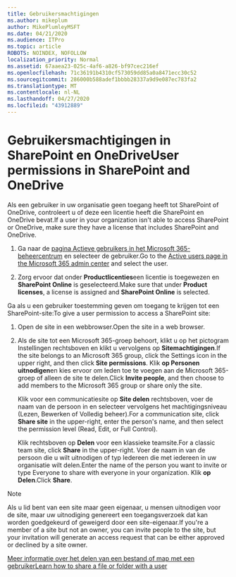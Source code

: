 ```yaml
---
title: Gebruikersmachtigingen
ms.author: mikeplum
author: MikePlumleyMSFT
ms.date: 04/21/2020
ms.audience: ITPro
ms.topic: article
ROBOTS: NOINDEX, NOFOLLOW
localization_priority: Normal
ms.assetid: 67aaea23-025c-4af6-a826-bf97cec216ef
ms.openlocfilehash: 71c36191b4310cf573059dd85a0a8471ecc30c52
ms.sourcegitcommit: 286000b588adef1bbbb28337a9d9e087ec783fa2
ms.translationtype: MT
ms.contentlocale: nl-NL
ms.lasthandoff: 04/27/2020
ms.locfileid: "43912889"
---
```

# <a name="user-permissions-in-sharepoint-and-onedrive"></a><span data-ttu-id="4c445-102">Gebruikersmachtigingen in SharePoint en OneDrive</span><span class="sxs-lookup"><span data-stu-id="4c445-102">User permissions in SharePoint and OneDrive</span></span>

<span data-ttu-id="4c445-103">Als een gebruiker in uw organisatie geen toegang heeft tot SharePoint of OneDrive, controleert u of deze een licentie heeft die SharePoint en OneDrive bevat.</span><span class="sxs-lookup"><span data-stu-id="4c445-103">If a user in your organization isn't able to access SharePoint or OneDrive, make sure they have a license that includes SharePoint and OneDrive.</span></span> 
  
1. <span data-ttu-id="4c445-104">Ga naar de [pagina Actieve gebruikers in het Microsoft 365-beheercentrum](https://portal.office.com/adminportal/home#/users) en selecteer de gebruiker.</span><span class="sxs-lookup"><span data-stu-id="4c445-104">Go to the [Active users page in the Microsoft 365 admin center](https://portal.office.com/adminportal/home#/users) and select the user.</span></span> 
    
2. <span data-ttu-id="4c445-105">Zorg ervoor dat onder **Productlicenties**een licentie is toegewezen en **SharePoint Online** is geselecteerd.</span><span class="sxs-lookup"><span data-stu-id="4c445-105">Make sure that under **Product licenses**, a license is assigned and **SharePoint Online** is selected.</span></span> 
    
 <span data-ttu-id="4c445-106">Ga als u een gebruiker toestemming geven om toegang te krijgen tot een SharePoint-site:</span><span class="sxs-lookup"><span data-stu-id="4c445-106">To give a user permission to access a SharePoint site:</span></span> 
  
1. <span data-ttu-id="4c445-107">Open de site in een webbrowser.</span><span class="sxs-lookup"><span data-stu-id="4c445-107">Open the site in a web browser.</span></span>
    
2. <span data-ttu-id="4c445-108">Als de site tot een Microsoft 365-groep behoort, klikt u op het pictogram Instellingen rechtsboven en klikt u vervolgens op **Sitemachtigingen**.</span><span class="sxs-lookup"><span data-stu-id="4c445-108">If the site belongs to an Microsoft 365 group, click the Settings icon in the upper right, and then click **Site permissions**.</span></span> <span data-ttu-id="4c445-109">Klik **op Personen uitnodigen**en kies ervoor om leden toe te voegen aan de Microsoft 365-groep of alleen de site te delen.</span><span class="sxs-lookup"><span data-stu-id="4c445-109">Click **Invite people**, and then choose to add members to the Microsoft 365 group or share only the site.</span></span> 
    
    <span data-ttu-id="4c445-110">Klik voor een communicatiesite op **Site delen** rechtsboven, voer de naam van de persoon in en selecteer vervolgens het machtigingsniveau (Lezen, Bewerken of Volledig beheer).</span><span class="sxs-lookup"><span data-stu-id="4c445-110">For a communication site, click **Share site** in the upper-right, enter the person's name, and then select the permission level (Read, Edit, or Full Control).</span></span> 
    
    <span data-ttu-id="4c445-111">Klik rechtsboven op **Delen** voor een klassieke teamsite.</span><span class="sxs-lookup"><span data-stu-id="4c445-111">For a classic team site, click **Share** in the upper-right.</span></span> <span data-ttu-id="4c445-112">Voer de naam in van de persoon die u wilt uitnodigen of typ Iedereen die met iedereen in uw organisatie wilt delen.</span><span class="sxs-lookup"><span data-stu-id="4c445-112">Enter the name of the person you want to invite or type Everyone to share with everyone in your organization.</span></span> <span data-ttu-id="4c445-113">Klik **op Delen**.</span><span class="sxs-lookup"><span data-stu-id="4c445-113">Click **Share**.</span></span>
    
> [!NOTE]
> <span data-ttu-id="4c445-114">Als u lid bent van een site maar geen eigenaar, u mensen uitnodigen voor de site, maar uw uitnodiging genereert een toegangsverzoek dat kan worden goedgekeurd of geweigerd door een site-eigenaar.</span><span class="sxs-lookup"><span data-stu-id="4c445-114">If you're a member of a site but not an owner, you can invite people to the site, but your invitation will generate an access request that can be either approved or declined by a site owner.</span></span> 
  
[<span data-ttu-id="4c445-115">Meer informatie over het delen van een bestand of map met een gebruiker</span><span class="sxs-lookup"><span data-stu-id="4c445-115">Learn how to share a file or folder with a user</span></span>](https://go.microsoft.com/fwlink/?linkid=533408)
  

